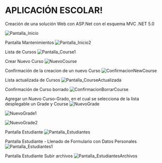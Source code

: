 
# APLICACIÓN ESCOLAR!

Creación de una solución Web con ASP.Net con el esquema MVC .NET 5.0

![Pantalla_Inicio](https://github.com/SCarolinaH/ProyectoEscolar/assets/108714851/2c863de6-1660-49b9-8a1e-482e5bf11ed0)

Pantalla Mantenimientos
![Pantalla_Inicio2](https://github.com/SCarolinaH/ProyectoEscolar/assets/108714851/84bce06f-9005-495c-a73c-0012669f983a)

Lista de Cursos
![Pantalla_Course1](https://github.com/SCarolinaH/ProyectoEscolar/assets/108714851/c9e28d57-8a0d-460c-a0eb-094fe89985fc)

Crear Nuevo Curso
![NuevoCourse](https://github.com/SCarolinaH/ProyectoEscolar/assets/108714851/d8879332-7106-405a-9e9e-112e2993b7a2)

Confirmación de la creacion de un nuevo Curso
![ConfirmacionNewCourse](https://github.com/SCarolinaH/ProyectoEscolar/assets/108714851/9c2f76c6-0d7a-45eb-9835-463b8762131d)

Lista actualizada de Cursos
![Pantalla_CourseActualizada](https://github.com/SCarolinaH/ProyectoEscolar/assets/108714851/fd108a6e-946d-4451-b222-b08edbe23415)

Confirmación de Curso borrado
![ConfirmacionBorrarCourse](https://github.com/SCarolinaH/ProyectoEscolar/assets/108714851/7b171abe-0662-4dc1-b40a-732a2eaf7d46)

Agregar un Nuevo Curso-Grado, en el cual se selecciona de la lista desplegable un Grade y Course
![NuevoGrade](https://github.com/SCarolinaH/ProyectoEscolar/assets/108714851/2c32c68d-e323-468a-9e21-f4fbe60e9459)

![NuevoGrade1](https://github.com/SCarolinaH/ProyectoEscolar/assets/108714851/efed91cf-fa5d-4291-82c0-6017c0dc1d5e)

![NuevoGrade2](https://github.com/SCarolinaH/ProyectoEscolar/assets/108714851/75d5d316-1609-4537-8930-a363b331a184)

Pantalla Estudiante
![Pantalla_Estudiantes](https://github.com/SCarolinaH/ProyectoEscolar/assets/108714851/f89f665b-432f-4466-afcf-c0755ba9701f)

Pantalla Estudiante - Llenado de Formulario con Datos Personales
![Pantalla_Estudiantes1](https://github.com/SCarolinaH/ProyectoEscolar/assets/108714851/70cf9868-01d8-4b66-adb5-d567cd3afa8b)

Pantalla Estudiante Subir archivos
![Pantalla_EstudiantesArchivos](https://github.com/SCarolinaH/ProyectoEscolar/assets/108714851/ba5a90c7-0a00-49ea-965b-e760fb514e61)








